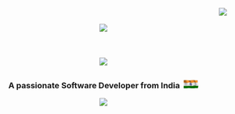 <p align="right">
  <img src ="https://komarev.com/ghpvc/?username=nishitxmehta&style=flat-square&color=blue&label=Profile+Views"/>
</p>

<p align="center">
  <img src="https://capsule-render.vercel.app/api?type=waving&color=gradient&height=100&section=header"/>
</p>

<h1 align="center">
  <img src="https://readme-typing-svg.herokuapp.com?font=Consolas&duration=4000&pause=1000&color=03FF00&center=true&vCenter=true&width=500&height=70&lines=Hi+There!+%F0%9F%91%8B;I'm+Nishit+Mehta!+%F0%9F%91%A8%E2%80%8D%F0%9F%92%BB">
</h1>

<h3 align = "center"> 
  A passionate Software Developer from India &nbsp<img src="https://github.com/nishitxmehta/nishitxmehta/blob/main/assest/BharatNationalFlag.gif" width="30">
</h3>

<p align="center">
  <img src="https://capsule-render.vercel.app/api?type=waving&color=gradient&height=100&section=footer"/>
</p>


<!--
**nishitxmehta/nishitxmehta** is a ✨ _special_ ✨ repository because its `README.md` (this file) appears on your GitHub profile.

Here are some ideas to get you started:

- 🔭 I’m currently working on ...
- 🌱 I’m currently learning ...
- 👯 I’m looking to collaborate on ...
- 🤔 I’m looking for help with ...
- 💬 Ask me about ...
- 📫 How to reach me: ...
- 😄 Pronouns: ...
- ⚡ Fun fact: ...
-->
